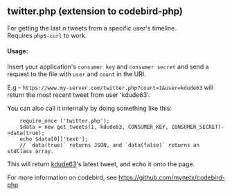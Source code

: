 ## twitter.php (extension to codebird-php)

For getting the last _n_ tweets from a specific user's timeline.  
Requires `php5-curl` to work.  

#### Usage:

Insert your application's `consumer key` and `consumer secret` and send a request to the file with `user` and `count` in the URI.

E.g - `https://www.my-server.com/twitter.php?count=1&user=kdude63` will return the most recent tweet from user 'kdude63'.

You can also call it internally by doing something like this:

    	require_once ('twitter.php');
    	$data = new get_tweets(1, kdude63, CONSUMER_KEY, CONSUMER_SECRET)->data(true);
    	echo $data[0]['text'];
    	// `data(true)` returns JSON, and `data(false)` returns an stdClass array.

This will return [kdude63](https://twitter.com/kdude63)'s latest tweet, and echo it onto the page.
    
For more information on codebird, see https://github.com/mynetx/codebird-php
